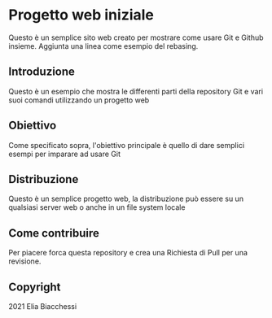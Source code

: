 # Progetto web iniziale

Questo è un semplice sito web creato per mostrare come usare Git e 
Github insieme. Aggiunta una linea come esempio del rebasing.

## Introduzione

Questo è un esempio che mostra le differenti parti della repository Git e vari suoi comandi utilizzando un progetto web

## Obiettivo

Come specificato sopra, l'obiettivo principale è quello di dare semplici esempi per imparare ad usare Git

## Distribuzione

Questo è un semplice progetto web, la distribuzione può essere su un qualsiasi server web o anche in un file system locale

## Come contribuire

Per piacere forca questa repository e crea una Richiesta di Pull per una revisione.

## Copyright

2021 Elia Biacchessi
